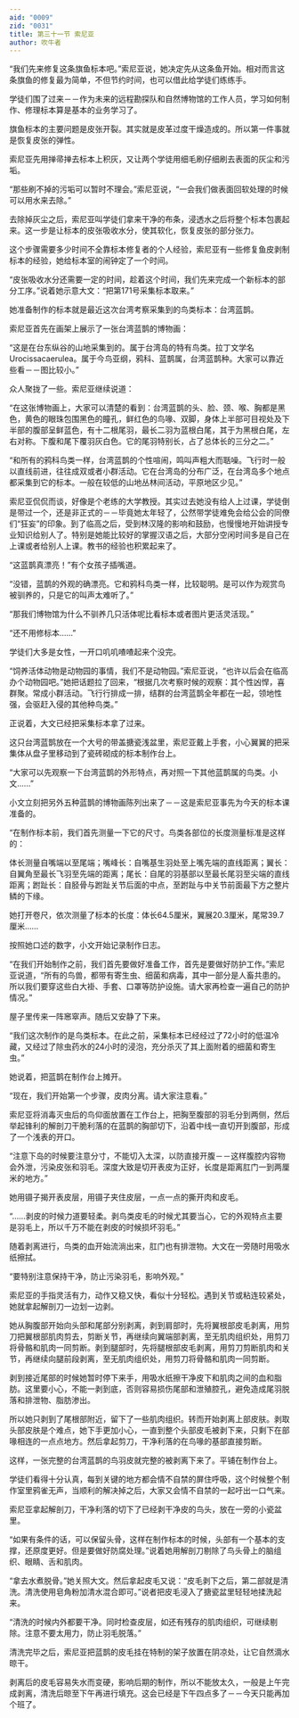 ```yaml
---
aid: "0009"
zid: "0031"
title: 第三十一节 索尼亚
author: 吹牛者
---
```


“我们先来修复这条旗鱼标本吧。”索尼亚说，她决定先从这条鱼开始。相对而言这条旗鱼的修复最为简单，不但节约时间，也可以借此给学徒们练练手。

学徒们围了过来－－作为未来的远程勘探队和自然博物馆的工作人员，学习如何制作、修理标本算是基本的业务学习了。

旗鱼标本的主要问题是皮张开裂。其实就是皮革过度干燥造成的。所以第一件事就是恢复皮张的弹性。

索尼亚先用掸帚掸去标本上积灰，又让两个学徒用细毛刷仔细刷去表面的灰尘和污垢。

“那些刷不掉的污垢可以暂时不理会。”索尼亚说，“一会我们做表面回软处理的时候可以用水来去除。”

去除掉灰尘之后，索尼亚叫学徒们拿来干净的布条，浸透水之后将整个标本包裹起来。这一步是让标本的皮张吸收水分，使其软化，恢复皮张的部分张力。

这个步骤需要多少时间不全靠标本修复者的个人经验，索尼亚有一些修复鱼皮剥制标本的经验，她给标本室的闹钟定了一个时间。

“皮张吸收水分还需要一定的时间，趁着这个时间，我们先来完成一个新标本的部分工序。”说着她示意大文：“把第171号采集标本取来。”

她准备制作的标本就是最近这次台湾考察采集到的鸟类标本：台湾蓝鹊。

索尼亚首先在画架上展示了一张台湾蓝鹊的博物画：

“这是在台东纵谷的山地采集到的。属于台湾岛的特有鸟类。拉丁文学名Urocissacaerulea。属于今鸟亚纲，鸦科、蓝鹊属，台湾蓝鹊种。大家可以靠近些看－－图比较小。”

众人聚拢了一些。索尼亚继续说道：

“在这张博物画上，大家可以清楚的看到：台湾蓝鹊的头、脸、颈、喉、胸都是黑色，黄色的眼珠包围黑色的瞳孔，鲜红色的鸟喙、双脚，身体上半部可目视处及下半部的腹部呈鲜蓝色，有十二根尾羽，最长二羽为蓝根白尾，其于为黑根白尾，左右对称。下腹和尾下覆羽灰白色。它的尾羽特别长，占了总体长的三分之二。”

“和所有的鸦科鸟类一样，台湾蓝鹊的个性喧闹，鸣叫声粗大而聒噪。飞行时一般以直线前进，往往成双或者小群活动。它在台湾岛的分布广泛，在台湾岛多个地点都采集到它的标本。一般在较低的山地丛林间活动，平原地区少见。”

索尼亚侃侃而谈，好像是个老练的大学教授。其实过去她没有给人上过课，学徒倒是带过一个，还是非正式的－－毕竟她太年轻了，公然带学徒难免会给公会的同僚们“狂妄”的印象。到了临高之后，受到林汉隆的影响和鼓励，也慢慢地开始讲授专业知识给别人了。特别是她能比较好的掌握汉语之后，大部分空闲时间多是自己在上课或者给别人上课。教书的经验也积累起来了。

“这蓝鹊真漂亮！”有个女孩子插嘴道。

“没错，蓝鹊的外观的确漂亮。它和鸦科鸟类一样，比较聪明。是可以作为观赏鸟被驯养的，只是它的叫声太难听了。”

“那我们博物馆为什么不驯养几只活体呢比看标本或者图片更活灵活现。”

“还不用修标本……”

学徒们大多是女性，一开口叽叽喳喳起来个没完。

“饲养活体动物是动物园的事情，我们不是动物园。”索尼亚说，“也许以后会在临高办个动物园吧。”她把话题拉了回来，“根据几次考察时候的观察：其个性凶悍，喜群聚。常成小群活动。飞行行排成一排，结群的台湾蓝鹊全年都在一起，领地性强，会驱赶入侵的其他种鸟类。”

正说着，大文已经把采集标本拿了过来。

这只台湾蓝鹊放在一个大号的带盖搪瓷浅盆里，索尼亚戴上手套，小心翼翼的把采集体从盘子里移动到了瓷砖砌成的标本制作台上。

“大家可以先观察一下台湾蓝鹊的外形特点，再对照一下其他蓝鹊属的鸟类。小文……”

小文立刻把另外五种蓝鹊的博物画陈列出来了－－这是索尼亚事先为今天的标本课准备的。

“在制作标本前，我们首先测量一下它的尺寸。鸟类各部位的长度测量标准是这样的：

体长测量自嘴端以至尾端；嘴峰长：自嘴基生羽处至上嘴先端的直线距离；翼长：自翼角至最长飞羽至先端的距离；尾长：自尾的羽基部以至最长尾羽至尖端的直线距离；跗趾长：自胫骨与跗趾关节后面的中点，至跗趾与中关节前面最下方之整片鳞的下缘。

她打开卷尺，依次测量了标本的长度：体长64.5厘米，翼展20.3厘米，尾常39.7厘米……

按照她口述的数字，小文开始记录制作日志。

“在我们开始制作之前，我们首先要做好准备工作，首先是要做好防护工作。”索尼亚说道，“所有的鸟兽，都带有寄生虫、细菌和病毒，其中一部分是人畜共患的。所以我们要穿这些白大褂、手套、口罩等防护设施。请大家再检查一遍自己的防护情况。”

屋子里传来一阵窸窣声。随后又安静了下来。

“我们这次制作的是鸟类标本。在此之前，采集标本已经经过了72小时的低温冷藏，又经过了除虫药水的24小时的浸泡，充分杀灭了其上面附着的细菌和寄生虫。”

她说着，把蓝鹊在制作台上摊开。

“现在，我们开始第一个步骤，皮肉分离。请大家注意看。”

索尼亚将消毒灭虫后的鸟仰面放置在工作台上，把胸至腹部的羽毛分到两侧，然后举起锋利的解剖刀干脆利落的在蓝鹊的胸部切下，沿着中线一直切开到腹部，形成了一个浅表的开口。

“注意下岛的时候要注意分寸，不能切入太深，以防直接开腹－－这样腹腔内容物会外泄，污染皮张和羽毛。深度大致是切开表皮为正好，长度是距离肛门一到两厘米的地方。”

她用镊子揭开表皮层，用镊子夹住皮层，一点一点的撕开肉和皮毛。

“……剥皮的时候力道要轻柔。剥鸟类皮毛的时候尤其要当心，它的外观特点主要是羽毛上，所以千万不能在剥皮的时候损坏羽毛。”

随着剥离进行，鸟类的血开始流淌出来，肛门也有排泄物。大文在一旁随时用吸水纸擦拭。

“要特别注意保持干净，防止污染羽毛，影响外观。”

索尼亚的手指灵活有力，动作又稳又快，看似十分轻松。遇到关节或粘连较紧处，她就拿起解剖刀一边划一边剥。

她从胸腹部开始向头部和尾部分别剥离，剥到肩部时，先将翼根部皮毛剥离，用剪刀把翼根部肌肉剪去，剪断关节，再继续向翼端部剥离，至无肌肉组织处，用剪刀将骨骼和肌肉一同剪断。剥到腿部时，先将腿根部皮毛剥离，用剪刀剪断肌肉和关节，再继续向腿前段剥离，至无肌肉组织处，用剪刀将骨骼和肌肉一同剪断。

剥到接近尾部的时候她暂时停下来手，用吸水纸擦干净皮下和肌肉之间的血和脂肪。这里要小心，不能一剥到底，否则容易损伤尾部和泄殖腔孔，避免造成尾羽脱落和排泄物、脂肪渗出。

所以她只剥到了尾根部附近，留下了一些肌肉组织。转而开始剥离上部皮肤。剥取头部皮肤是个难点，她下手更加小心，一直到整个头部皮毛被剥下来，只剩下在部喙相连的一点点地方。然后拿起剪刀，干净利落的在鸟喙的基部直接剪断。

这样，一张完整的台湾蓝鹊的鸟羽皮就完整的被剥离下来了。平铺在制作台上。

学徒们看得十分认真，每到关键的地方都会情不自禁的屏住呼吸，这个时候整个制作室里鸦雀无声，当顺利的解决掉之后，大家又会情不自禁的一起吁出一口气来。

索尼亚拿起解剖刀，干净利落的切下了已经剥干净皮的鸟头，放在一旁的小瓷盆里。

“如果有条件的话，可以保留头骨，这样在制作标本的时候，头部有一个基本的支撑，还原度更好。但是要做好防腐处理。”说着她用解剖刀剔除了鸟头骨上的脑组织、眼睛、舌和肌肉。

“拿去水煮脱骨。”她关照大文。然后拿起皮毛又说：“皮毛剥下之后，第二部就是清洗。清洗使用皂角粉加清水混合即可。”说者把皮毛浸入了搪瓷盆里轻轻地揉洗起来。

“清洗的时候内外都要干净。同时检查皮层，如还有残存的肌肉组织，可继续剔除。注意不要太用力，防止羽毛脱落。”

清洗完毕之后，索尼亚把蓝鹊的皮毛挂在特制的架子放置在阴凉处，让它自然滴水晾干。



剥离后的皮毛容易失水而变硬，影响后期的制作，所以不能放太久，一般是上午完成剥离，清洗后晾至下午再进行填充。这会已经是下午四点多了－－今天只能再加个班了。

